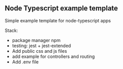## Node Typescript example template

Simple example template for node-typescript apps

Stack:
- package manager npm
- testing: jest + jest-extended
- Add public css and js files
- add example for controllers and routing
- Add .env file